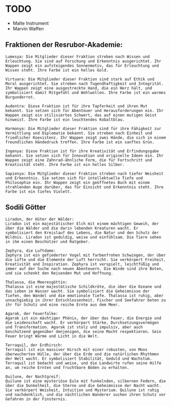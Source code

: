 # TODO
- Malte Instrument
- Marvin Waffen


## Fraktionen der Resrubor-Akademie:

    Lumesya: Die Mitglieder dieser Fraktion streben nach Wissen und Erleuchtung. Sie sind auf Forschung und Erkenntnis ausgerichtet. Ihr Wappen zeigt ein aufsteigendes Sonnenmotiv, das für Erleuchtung und Wissen steht. Ihre Farbe ist ein helles Gold.

    Virtuara: Die Mitglieder dieser Fraktion sind stark auf Ethik und Moral ausgerichtet. Sie streben nach Tugendhaftigkeit und Integrität. Ihr Wappen zeigt eine ausgestreckte Hand, die ein Herz hält, und symbolisiert damit Mitgefühl und Wohlwollen. Ihre Farbe ist ein warmes Burgunderrot.

    Audentra: Diese Fraktion ist für ihre Tapferkeit und ihren Mut bekannt. Sie setzen sich für Abenteuer und Herausforderungen ein. Ihr Wappen zeigt ein stilisiertes Schwert, das auf einen mutigen Geist hinweist. Ihre Farbe ist ein leuchtendes Kobaltblau.

    Harmonya: Die Mitglieder dieser Fraktion sind für ihre Fähigkeit zur Vermittlung und Diplomatie bekannt. Sie streben nach Einheit und friedlicher Koexistenz. Ihr Wappen zeigt zwei Hände, die sich in einem freundlichen Händedruck treffen. Ihre Farbe ist ein sanftes Grün.

    Ingenya: Diese Fraktion ist für ihre Kreativität und Erfindungsgabe bekannt. Sie setzen sich für Innovation und originelle Ideen ein. Ihr Wappen zeigt eine Zahnrad-ähnliche Form, die für Fortschritt und Kreativität steht. Ihre Farbe ist ein helles Silber.

    Sapienya: Die Mitglieder dieser Fraktion streben nach tiefer Weisheit und Erkenntnis. Sie setzen sich für intellektuelle Tiefe und Philosophie ein. Ihr Wappen zeigt ein geöffnetes Buch mit einem strahlenden Auge darüber, das für Einsicht und Erkenntnis steht. Ihre Farbe ist ein tiefes Violett.

## Sodili Götter
    Liradon, der Hüter der Wälder:
    Liradon ist ein majestätischer Elch mit einem mächtigen Geweih, der über die Wälder und die darin lebenden Kreaturen wacht. Er symbolisiert den Kreislauf des Lebens, die Natur und den Schutz der Wildnis. Liradon ist geduldig, weise und einfühlsam. Die Tiere sehen in ihm einen Beschützer und Ratgeber.

    Zephyra, die Luftdame:
    Zephyra ist ein gefiederter Vogel mit farbenfrohen Schwingen, der über die Lüfte und die Elemente der Luft herrscht. Sie verkörpert Freiheit, Kreativität und Inspiration. Zephyra ist verspielt, leichtfüßig und immer auf der Suche nach neuen Abenteuern. Die Winde sind ihre Boten, und sie schenkt den Reisenden Mut und Hoffnung.

    Thalassa, die Meeresgöttin:
    Thalassa ist eine majestätische Schildkröte, die über die Ozeane und das Leben im Wasser wacht. Sie symbolisiert die Geheimnisse der Tiefen, den Wandel und die emotionale Tiefe. Thalassa ist ruhig, aber unnachgiebig in ihrer Entschlossenheit. Fischer und Seefahrer beten zu ihr für Schutz und eine reiche Ernte aus dem Meer.

    Agarak, der Feuerfalke:
    Agarak ist ein mächtiger Phönix, der über das Feuer, die Energie und die Leidenschaft wacht. Er verkörpert Stärke, Durchsetzungsvermögen und Transformation. Agarak ist stolz und impulsiv, aber auch beschützend gegenüber denjenigen, die seine Macht respektieren. Sein Feuer bringt Wärme und Licht in die Welt.

    Terraquil, der Erdhirsch:
    Terraquil ist ein massiver Hirsch mit einer robusten, von Moos überwucherten Hülle, der über die Erde und die natürlichen Rhythmen der Welt wacht. Er symbolisiert Stabilität, Geduld und Wachstum. Terraquil ist bedacht und weise, und die Landwirte rufen seine Hilfe an, um reiche Ernten und fruchtbare Böden zu erhalten.

    Quilune, der Nachtgreif:
    Quilune ist eine mysteriöse Eule mit funkelnden, silbernen Federn, die über die Dunkelheit, die Sterne und die Geheimnisse der Nacht wacht. Sie verkörpert Weisheit, Intuition und Mysterium. Quilune ist ruhig und nachdenklich, und die nächtlichen Wanderer suchen ihren Schutz vor Gefahren in der Finsternis.